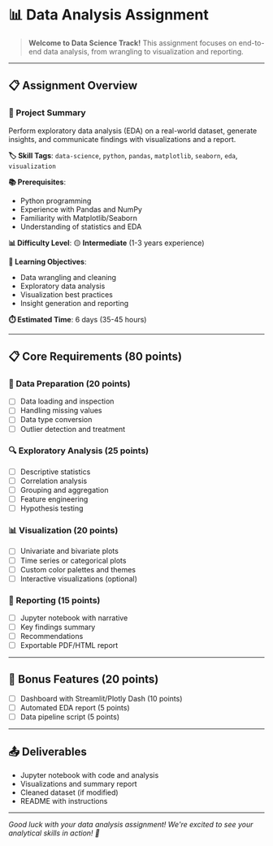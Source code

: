 # 📊 Data Analysis Assignment

> **Welcome to Data Science Track!** This assignment focuses on end-to-end data analysis, from wrangling to visualization and reporting.

---

## 📋 Assignment Overview

### 🎯 Project Summary
Perform exploratory data analysis (EDA) on a real-world dataset, generate insights, and communicate findings with visualizations and a report.

**🏷️ Skill Tags**: `data-science`, `python`, `pandas`, `matplotlib`, `seaborn`, `eda`, `visualization`

**📚 Prerequisites**:
- Python programming
- Experience with Pandas and NumPy
- Familiarity with Matplotlib/Seaborn
- Understanding of statistics and EDA

**📊 Difficulty Level**: 🟡 **Intermediate** (1-3 years experience)

**🎯 Learning Objectives**:
- Data wrangling and cleaning
- Exploratory data analysis
- Visualization best practices
- Insight generation and reporting

**⏱️ Estimated Time**: 6 days (35-45 hours)

---

## 📋 Core Requirements (80 points)

### 🧹 Data Preparation (20 points)
- [ ] Data loading and inspection
- [ ] Handling missing values
- [ ] Data type conversion
- [ ] Outlier detection and treatment

### 🔍 Exploratory Analysis (25 points)
- [ ] Descriptive statistics
- [ ] Correlation analysis
- [ ] Grouping and aggregation
- [ ] Feature engineering
- [ ] Hypothesis testing

### 📊 Visualization (20 points)
- [ ] Univariate and bivariate plots
- [ ] Time series or categorical plots
- [ ] Custom color palettes and themes
- [ ] Interactive visualizations (optional)

### 📝 Reporting (15 points)
- [ ] Jupyter notebook with narrative
- [ ] Key findings summary
- [ ] Recommendations
- [ ] Exportable PDF/HTML report

---

## 🚀 Bonus Features (20 points)
- [ ] Dashboard with Streamlit/Plotly Dash (10 points)
- [ ] Automated EDA report (5 points)
- [ ] Data pipeline script (5 points)

---

## 📤 Deliverables
- Jupyter notebook with code and analysis
- Visualizations and summary report
- Cleaned dataset (if modified)
- README with instructions

---

*Good luck with your data analysis assignment! We're excited to see your analytical skills in action! 🚀* 